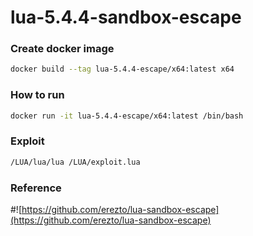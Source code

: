 # lua-5.4.4-sandbox-escape

### Create docker image

```sh
docker build --tag lua-5.4.4-escape/x64:latest x64
```
### How to run

```sh
docker run -it lua-5.4.4-escape/x64:latest /bin/bash
```

### Exploit

```sh
/LUA/lua/lua /LUA/exploit.lua
```

### Reference

#![https://github.com/erezto/lua-sandbox-escape](https://github.com/erezto/lua-sandbox-escape)